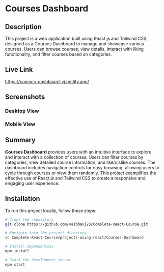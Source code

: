 # Courses Dashboard

## Description

This project is a web application built using React.js and Tailwind CSS, designed as a Courses Dashboard to manage and showcase various courses. Users can browse courses, view details, interact with liking functionality, and filter courses based on categories.

## Live Link
https://courses-dashboard-vj.netlify.app/

## Screenshots

### Desktop View

### Mobile View

## Summary

**Courses Dashboard** provides users with an intuitive interface to explore and interact with a collection of courses. Users can filter courses by categories, view detailed course information, and like/dislike courses. The dashboard includes navigation controls for easy browsing, allowing users to cycle through courses or view them randomly. This project exemplifies the effective use of React.js and Tailwind CSS to create a responsive and engaging user experience.

## Installation

To run this project locally, follow these steps:

```bash
# Clone the repository
git clone https://github.com/vaibhavj20/Complete-React-Course.git

# Navigate into the project directory
cd Complete-React-Course/projects-using-react/Courses-Dashboard

# Install dependencies
npm install

# Start the development server
npm start
```
